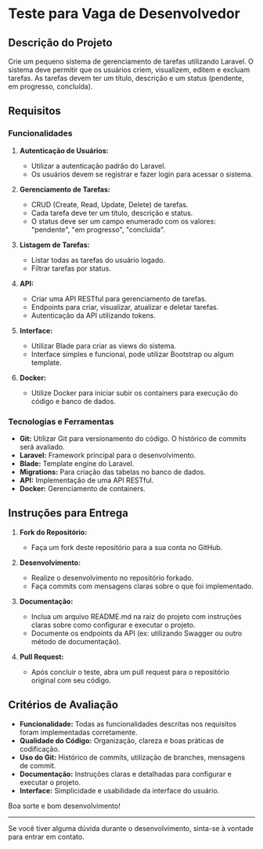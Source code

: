 # Teste para Vaga de Desenvolvedor

## Descrição do Projeto

Crie um pequeno sistema de gerenciamento de tarefas utilizando Laravel. O sistema deve permitir que os usuários criem, visualizem, editem e excluam tarefas. As tarefas devem ter um título, descrição e um status (pendente, em progresso, concluída).

## Requisitos

### Funcionalidades

1. **Autenticação de Usuários:**
   - Utilizar a autenticação padrão do Laravel.
   - Os usuários devem se registrar e fazer login para acessar o sistema.

2. **Gerenciamento de Tarefas:**
   - CRUD (Create, Read, Update, Delete) de tarefas.
   - Cada tarefa deve ter um título, descrição e status.
   - O status deve ser um campo enumerado com os valores: "pendente", "em progresso", "concluída".

3. **Listagem de Tarefas:**
   - Listar todas as tarefas do usuário logado.
   - Filtrar tarefas por status.

4. **API:**
   - Criar uma API RESTful para gerenciamento de tarefas.
   - Endpoints para criar, visualizar, atualizar e deletar tarefas.
   - Autenticação da API utilizando tokens.

5. **Interface:**
   - Utilizar Blade para criar as views do sistema.
   - Interface simples e funcional, pode utilizar Bootstrap ou algum template.

5. **Docker:**
   - Utilize Docker para iniciar subir os containers para execução do código e banco de dados.

### Tecnologias e Ferramentas

- **Git:** Utilizar Git para versionamento do código. O histórico de commits será avaliado.
- **Laravel:** Framework principal para o desenvolvimento.
- **Blade:** Template engine do Laravel.
- **Migrations:** Para criação das tabelas no banco de dados.
- **API:** Implementação de uma API RESTful.
- **Docker:** Gerenciamento de containers.

## Instruções para Entrega

1. **Fork do Repositório:**
   - Faça um fork deste repositório para a sua conta no GitHub.

2. **Desenvolvimento:**
   - Realize o desenvolvimento no repositório forkado.
   - Faça commits com mensagens claras sobre o que foi implementado.

3. **Documentação:**
   - Inclua um arquivo README.md na raiz do projeto com instruções claras sobre como configurar e executar o projeto.
   - Documente os endpoints da API (ex: utilizando Swagger ou outro método de documentação).

4. **Pull Request:**
   - Após concluir o teste, abra um pull request para o repositório original com seu código.

## Critérios de Avaliação

- **Funcionalidade:** Todas as funcionalidades descritas nos requisitos foram implementadas corretamente.
- **Qualidade do Código:** Organização, clareza e boas práticas de codificação.
- **Uso do Git:** Histórico de commits, utilização de branches, mensagens de commit.
- **Documentação:** Instruções claras e detalhadas para configurar e executar o projeto.
- **Interface:** Simplicidade e usabilidade da interface do usuário.

Boa sorte e bom desenvolvimento!

---

Se você tiver alguma dúvida durante o desenvolvimento, sinta-se à vontade para entrar em contato.
